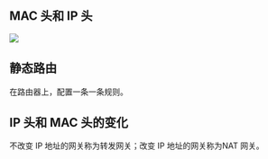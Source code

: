 ## MAC 头和 IP 头
![](/images/1650080784210-3523c805-baf3-439d-96a4-5ca0944e689a.png)

## 静态路由
在路由器上，配置一条一条规则。

## IP 头和 MAC 头的变化
不改变 IP 地址的网关称为转发网关；改变 IP 地址的网关称为NAT 网关。



